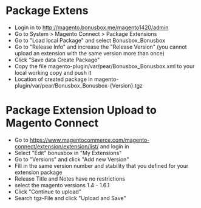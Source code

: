 # Package Extens
 * Login in to http://magento.bonusbox.me/magento1420/admin
 * Go to System > Magento Connect > Package Extensions
 * Go to "Load local Package" and select Bonusbox_Bonusbox
 * Go to "Release Info" and increase the "Release Version" (you cannot upload an extension with the same version more than once)
 * Click "Save data Create Package"
 * Copy the file magento-plugin/var/pear/Bonusbox_Bonusbox.xml to your local working copy and push it
 * Location of created package in magento-plugin/var/pear/Bonusbox_Bonusbox-{Version}.tgz
 
# Package Extension Upload to Magento Connect
 * Go to https://www.magentocommerce.com/magento-connect/extension/extension/list/ and login in
 * Select "Edit" bonusbox in "My Extensions"
 * Go to "Versions" and click "Add new Version"
 * Fill in the same version number and stability that you defined for your extension package
 * Release Title and Notes have no restrictions
 * select the magento versions 1.4 - 1.6.1
 * Click "Continue to upload"
 * Search tgz-File and click "Upload and Save"